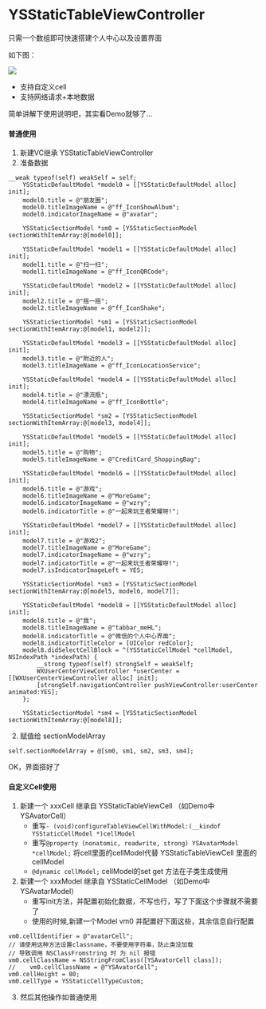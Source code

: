 # YSStaticTableViewController
只需一个数组即可快速搭建个人中心以及设置界面

如下图：

![](http://ozhr26838.bkt.clouddn.com/hexo/statictablevc.gif)

* 支持自定义cell
* 支持网络请求+本地数据

简单讲解下使用说明吧，其实看Demo就够了...
#### 普通使用
1. 新建VC继承 YSStaticTableViewController
2. 准备数据
```
__weak typeof(self) weakSelf = self;
    YSStaticDefaultModel *model0 = [[YSStaticDefaultModel alloc] init];
    model0.title = @"朋友圈";
    model0.titleImageName = @"ff_IconShowAlbum";
    model0.indicatorImageName = @"avatar";

    YSStaticSectionModel *sm0 = [YSStaticSectionModel sectionWithItemArray:@[model0]];

    YSStaticDefaultModel *model1 = [[YSStaticDefaultModel alloc] init];
    model1.title = @"扫一扫";
    model1.titleImageName = @"ff_IconQRCode";

    YSStaticDefaultModel *model2 = [[YSStaticDefaultModel alloc] init];
    model2.title = @"摇一摇";
    model2.titleImageName = @"ff_IconShake";

    YSStaticSectionModel *sm1 = [YSStaticSectionModel sectionWithItemArray:@[model1, model2]];

    YSStaticDefaultModel *model3 = [[YSStaticDefaultModel alloc] init];
    model3.title = @"附近的人";
    model3.titleImageName = @"ff_IconLocationService";

    YSStaticDefaultModel *model4 = [[YSStaticDefaultModel alloc] init];
    model4.title = @"漂流瓶";
    model4.titleImageName = @"ff_IconBottle";

    YSStaticSectionModel *sm2 = [YSStaticSectionModel sectionWithItemArray:@[model3, model4]];

    YSStaticDefaultModel *model5 = [[YSStaticDefaultModel alloc] init];
    model5.title = @"购物";
    model5.titleImageName = @"CreditCard_ShoppingBag";

    YSStaticDefaultModel *model6 = [[YSStaticDefaultModel alloc] init];
    model6.title = @"游戏";
    model6.titleImageName = @"MoreGame";
    model6.indicatorImageName = @"wzry";
    model6.indicatorTitle = @"一起来玩王者荣耀呀!";

    YSStaticDefaultModel *model7 = [[YSStaticDefaultModel alloc] init];
    model7.title = @"游戏2";
    model7.titleImageName = @"MoreGame";
    model7.indicatorImageName = @"wzry";
    model7.indicatorTitle = @"一起来玩王者荣耀呀!";
    model7.isIndicatorImageLeft = YES;

    YSStaticSectionModel *sm3 = [YSStaticSectionModel sectionWithItemArray:@[model5, model6, model7]];

    YSStaticDefaultModel *model8 = [[YSStaticDefaultModel alloc] init];
    model8.title = @"我";
    model8.titleImageName = @"tabbar_meHL";
    model8.indicatorTitle = @"微信的个人中心界面";
    model8.indicatorTitleColor = [UIColor redColor];
    model8.didSelectCellBlock = ^(YSStaticCellModel *cellModel, NSIndexPath *indexPath) {
        __strong typeof(self) strongSelf = weakSelf;
        WXUserCenterViewController *userCenter = [[WXUserCenterViewController alloc] init];
        [strongSelf.navigationController pushViewController:userCenter animated:YES];
    };

    YSStaticSectionModel *sm4 = [YSStaticSectionModel sectionWithItemArray:@[model8]];
```
2. 赋值给 sectionModelArray
```
self.sectionModelArray = @[sm0, sm1, sm2, sm3, sm4];
```
OK，界面搭好了

#### 自定义Cell使用
1. 新建一个 xxxCell 继承自 YSStaticTableViewCell （如Demo中 YSAvatorCell）
   - 重写`- (void)configureTableViewCellWithModel:(__kindof YSStaticCellModel *)cellModel`
   - 重写`@property (nonatomic, readwrite, strong) YSAvatarModel *cellModel;` 将cell里面的cellModel代替 YSStaticTableViewCell 里面的cellModel
   - `@dynamic cellModel;` cellModel的set get 方法在子类生成使用
2. 新建一个 xxxModel 继承自 YSStaticCellModel （如Demo中 YSAvatarModel）
   - 重写init方法，并配置初始化数据，不写也行，写了下面这个步骤就不需要了
   - 使用的时候,新建一个Model vm0 并配置好下面这些，其余信息自行配置
```
vm0.cellIdentifier = @"avatarCell";
// 请使用这种方法设置classname，不要使用字符串，防止类没加载
// 导致调用 NSClassFromstring 时 为 nil 报错
vm0.cellClassName = NSStringFromClass([YSAvatorCell class]);
//    vm0.cellClassName = @"YSAvatorCell";
vm0.cellHeight = 80;
vm0.cellType = YSStaticCellTypeCustom;
```
3. 然后其他操作如普通使用
